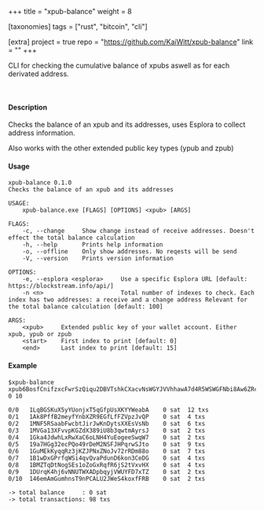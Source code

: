 +++
title = "xpub-balance"
weight = 8

[taxonomies]
tags = ["rust", "bitcoin", "cli"]

[extra]
project = true
repo = "https://github.com/KaiWitt/xpub-balance"
link = ""
+++

CLI for checking the cumulative balance of xpubs aswell as for each derivated address.

<!-- more -->
<br>

#### Description

Checks the balance of an xpub and its addresses, uses Esplora to collect address information.

Also works with the other extended public key types (ypub and zpub)

#### Usage
```
xpub-balance 0.1.0
Checks the balance of an xpub and its addresses

USAGE:
    xpub-balance.exe [FLAGS] [OPTIONS] <xpub> [ARGS]

FLAGS:
    -c, --change     Show change instead of receive addresses. Doesn't effect the total balance calculation
    -h, --help       Prints help information
    -o, --offline    Only show addresses. No reqests will be send
    -V, --version    Prints version information

OPTIONS:
    -e, --esplora <esplora>     Use a specific Esplora URL [default: https://blockstream.info/api/]
    -n <n>                      Total number of indexes to check. Each index has two addresses: a receive and a change address Relevant for the total balance calculation [default: 100]

ARGS:
    <xpub>     Extended public key of your wallet account. Either xpub, ypub or zpub
    <start>    First index to print [default: 0]
    <end>      Last index to print [default: 15]
```

#### Example
```
$xpub-balance xpub6BosfCnifzxcFwrSzQiqu2DBVTshkCXacvNsWGYJVVhhawA7d4R5WSWGFNbi8Aw6ZRc1brxMyWMzG3DSSSSoekkudhUd9yLb6qx39T9nMdj  0 10

0/0   1LqBGSKuX5yYUonjxT5qGfpUsXKYYWeabA    0 sat  12 txs
0/1   1Ak8PffB2meyfYnbXZR9EGfLfFZVpzJvQP    0 sat  4 txs 
0/2   1MNF5RSaabFwcbtJirJwKnDytsXXEsVsNb    0 sat  6 txs
0/3   1MVGa13XFvvpKGZdX389iU8b3qwtmAyrsJ    0 sat  2 txs
0/4   1Gka4JdwhLxRwXaC6oLNH4YuEogeeSwqW7    0 sat  2 txs
0/5   19a7HGg32ecPQo49rDeM2NSFJHPqrwSJto    0 sat  9 txs
0/6   1GuMEkKyqqRz3jKZJPNxZNoJv72rRDm88o    0 sat  7 txs
0/7   1B1wDxGPrfqWSi4qvQvaPdunD6kon3CeDG    0 sat  4 txs
0/8   1BMZTqDtNogSEs1oZoGxRqfR6jS2tVxvHX    0 sat  4 txs
0/9   1DUrqK4hj6vNNUTWXADpbqyjVWUYFD7xTZ    0 sat  2 txs
0/10  146emAmGumhnsT9nPCALU2JWeS4koxfFRB    0 sat  2 txs

-> total balance     : 0 sat
-> total transactions: 98 txs
```

